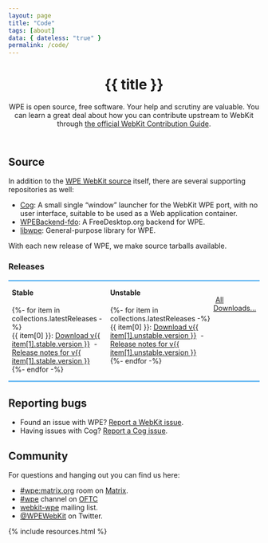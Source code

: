 ```yaml
---
layout: page
title: "Code"
tags: [about]
data: { dateless: "true" }
permalink: /code/
---
```


<header class="page">

# {{ title }}

WPE is open source, free software.  Your help and scrutiny are valuable.  You can learn a great deal about how you can contribute upstream to WebKit through [the official WebKit Contribution Guide](https://webkit.org/contributing-code/).

</header>


## Source

In addition to the [WPE WebKit source](https://webkit.org/getting-the-code/) itself, there are several supporting repositories as well:

* [Cog](https://github.com/Igalia/cog): A small single “window” launcher for the WebKit WPE port, with no user interface, suitable to be used as a Web application container.
* [WPEBackend-fdo](https://github.com/Igalia/WPEBackend-fdo): A FreeDesktop.org backend for WPE.
* [libwpe](https://github.com/WebPlatformForEmbedded/libwpe): General-purpose library for WPE.

With each new release of WPE, we make source tarballs available.

<h3 class="sr-only">Releases</h3>

<div class="container" style="border-block: medium solid hsl(205,86%,70%);padding-block:1em;padding-inline:0.5em;">
  <div class="card-deck" style="display:flex;">
    <div class="card">
      <h4 class="card-header text-center" style="margin-top: 0;">Stable</h4>
      <div class="list-group list-group-flush">
        {%- for item in collections.latestReleases -%}
        <div class="list-group-item list-group-item-action d-flex justify-content-between align-items-center">
          {{ item[0] }}<span class="sr-only">:</span>
          <span>
          <a class="badge badge-primary"
             title="Download {{ item[0] }} {{ item[1].stable.version }}"
             href="{{ site.release_dir | append:'/' | append: item[0] | append: '-' | append: item[1].stable.version | append: '.tar.xz' }}"><span class="sr-only">Download v</span>{{ item[1].stable.version }}<i style="margin-left:0.3em" class="icon-arrow-down-circle align-text-bottom"></i></a>
          <span class="sr-only">-</span>
          <a class="badge badge-secondary"
             title="Release notes for {{ item[0] }} {{ item[1].stable.version }}"
             href="{{ item[1].stable.url }}"><span class="sr-only">Release notes for v{{ item[1].stable.version }}</span><i class="icon-info align-text-bottom"></i></a>
          </span>
        </div>
        {%- endfor -%}
      </div>
    </div>

   <div class="card">
      <h4 class="card-header text-center" style="margin-top: 0;">Unstable</h4>
      <div class="list-group list-group-flush">
        {%- for item in collections.latestReleases -%}
        <div class="list-group-item list-group-item-action d-flex justify-content-between align-items-center">
          {{ item[0] }}<span class="sr-only">:</span>
          <span>
          <a class="badge badge-primary"
             title="Download {{ item[0] }} {{ item[1].unstable.version }}"
             href="{{ site.release_dir | append:'/' | append: item[0] | append: '-' | append: item[1].unstable.version | append: '.tar.xz' }}"><span class="sr-only">Download v</span>{{ item[1].unstable.version }}<i style="margin-left:0.3em" class="icon-arrow-down-circle align-text-bottom"></i></a>
          <span class="sr-only">-</span>
          <a class="badge badge-secondary"
             title="Release notes for {{ item[0] }} {{ item[1].unstable.version }}"
             href="{{ item[1].unstable.url }}"><span class="sr-only">Release notes for v{{ item[1].unstable.version }}</span><i class="icon-info align-text-bottom"></i></a>
          </span>
        </div>
        {%- endfor -%}
      </div>
    </div>
    <p class="m-3 mt-4 text-center">
      <a class="btn btn-light btn-sm" style="font-weight: normal" href="https://wpewebkit.org/releases/">
        <i class="icon-cloud-download align-text-bottom" style="margin-right: 0.3em"></i>All Downloads…</a>
    </p>
  </div>
</div>

## Reporting bugs

* Found an issue with WPE? [Report a WebKit issue](http://bugs.webkit.org).
* Having issues with Cog? [Report a Cog issue](https://github.com/Igalia/cog).

## Community

For questions and hanging out you can find us here:

* [#wpe:matrix.org](https://matrix.to/#/#wpe:matrix.org) room on
  [Matrix](https://matrix.org).
* [#wpe](https://webchat.oftc.net/?channels=wpe) channel on
  [OFTC](https://www.oftc.net)
* [webkit-wpe](https://lists.webkit.org/mailman/listinfo/webkit-wpe) mailing
  list.
* [@WPEWebKit](https://twitter.com/WPEWebKit) on Twitter.


{% include resources.html %}
